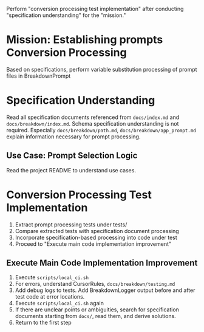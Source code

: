 Perform "conversion processing test implementation" after conducting "specification understanding" for the "mission."

# Mission: Establishing prompts Conversion Processing
Based on specifications, perform variable substitution processing of prompt files in BreakdownPrompt

# Specification Understanding

Read all specification documents referenced from `docs/index.md` and `docs/breakdown/index.md`. Schema specification understanding is not required.
Especially `docs/breakdown/path.md`, `docs/breakdown/app_prompt.md` explain information necessary for prompt processing.

## Use Case: Prompt Selection Logic
Read the project README to understand use cases.

# Conversion Processing Test Implementation
1. Extract prompt processing tests under tests/
2. Compare extracted tests with specification document processing
3. Incorporate specification-based processing into code under test
4. Proceed to "Execute main code implementation improvement"

## Execute Main Code Implementation Improvement
1. Execute `scripts/local_ci.sh`
2. For errors, understand CursorRules, `docs/breakdown/testing.md`
3. Add debug logs to tests. Add BreakdownLogger output before and after test code at error locations.
4. Execute `scripts/local_ci.sh` again
5. If there are unclear points or ambiguities, search for specification documents starting from `docs/`, read them, and derive solutions.
6. Return to the first step